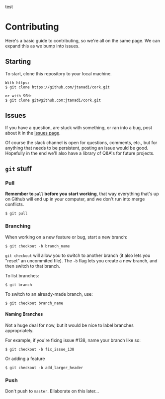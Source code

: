 test
# Contributing
Here's a basic guide to contributing, so we're all on the same page. We can expand this as we bump into issues.

## Starting
To start, clone this repository to your local machine.
```
With https:
$ git clone https://github.com/jtanadi/cork.git

or with SSH:
$ git clone git@github.com:jtanadi/cork.git
```

## Issues
If you have a question, are stuck with something, or ran into a bug, post about it in the [Issues page](https://github.com/jtanadi/cork/issues).

Of course the slack channel is open for questions, comments, etc., but for anything that needs to be persistent, posting an issue would be good. Hopefully in the end we'll also have a library of Q&A's for future projects.

## `git` stuff

### Pull
**Remember to `pull` before you start working**, that way everything that's up on Github will end up in your computer, and we don't run into merge conflicts.

```
$ git pull
```

### Branching
When working on a new feature or bug, start a new branch:
```
$ git checkout -b branch_name
```

`git checkout` will allow you to switch to another branch (it also lets you "reset" an uncommited file). The `-b` flag lets you create a new branch, and then switch to that branch.

To list branches:
```
$ git branch
```

To switch to an already-made branch, use:
```
$ git checkout branch_name
```


#### Naming Branches
Not a huge deal for now, but it would be nice to label branches appropriately.

For example, if you're fixing issue #138, name your branch like so:
```
$ git checkout -b fix_issue_138
```

Or adding a feature
```
$ git checkout -b add_larger_header
```

### Push
Don't push to `master`. Ellaborate on this later...
